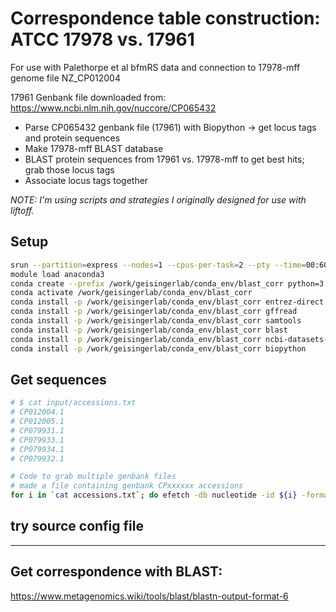 # Correspondence table construction: ATCC 17978 vs. 17961
For use with Palethorpe et al bfmRS data and connection to 17978-mff genome file NZ_CP012004

17961 Genbank file downloaded from: https://www.ncbi.nlm.nih.gov/nuccore/CP065432

- Parse CP065432 genbank file (17961) with Biopython -> get locus tags and protein sequences
- Make 17978-mff BLAST database
- BLAST protein sequences from 17961 vs. 17978-mff to get best hits; grab those locus tags
- Associate locus tags together

*NOTE: I'm using scripts and strategies I originally designed for use with liftoff.*

## Setup

```bash
srun --partition=express --nodes=1 --cpus-per-task=2 --pty --time=00:60:00 /bin/bash
module load anaconda3
conda create --prefix /work/geisingerlab/conda_env/blast_corr python=3.9
conda activate /work/geisingerlab/conda_env/blast_corr
conda install -p /work/geisingerlab/conda_env/blast_corr entrez-direct
conda install -p /work/geisingerlab/conda_env/blast_corr gffread
conda install -p /work/geisingerlab/conda_env/blast_corr samtools
conda install -p /work/geisingerlab/conda_env/blast_corr blast
conda install -p /work/geisingerlab/conda_env/blast_corr ncbi-datasets-cli
conda install -p /work/geisingerlab/conda_env/blast_corr biopython
```

##  Get sequences
```bash
# $ cat input/accessions.txt 
# CP012004.1
# CP012005.1
# CP079931.1
# CP079933.1
# CP079934.1
# CP079932.1

# Code to grab multiple genbank files
# made a file containing genbank CPxxxxxx accessions
for i in `cat accessions.txt`; do efetch -db nucleotide -id ${i} -format gb > ${i}.gb ; done
```

## try source config file

********



## Get correspondence with BLAST:
https://www.metagenomics.wiki/tools/blast/blastn-output-format-6




